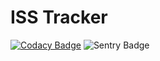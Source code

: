 # ISS Tracker

[![Codacy Badge](https://api.codacy.com/project/badge/Grade/26e634c1479d448b81ff51fdc3cc19e0)](https://app.codacy.com/app/bensoyka/iss-tracker?utm_source=github.com&utm_medium=referral&utm_content=bsoyka/iss-tracker&utm_campaign=Badge_Grade_Dashboard)
![Sentry Badge](https://img.shields.io/badge/sentry-reporting%20errors-493d54.svg)
